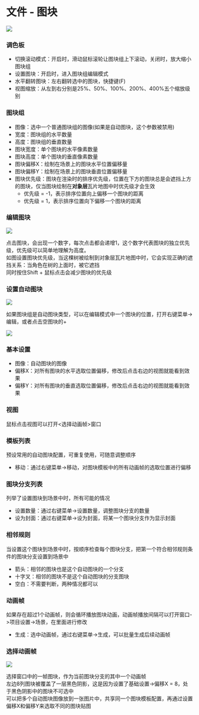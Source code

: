 # 文件 - 图块

![](img/file-tile-1.png)

### 调色板

- 切换滚动模式：开启时，滑动鼠标滚轮让图块组上下滚动，关闭时，放大缩小图块组
- 设置图块：开启时，进入图块组编辑模式
- 水平翻转图块：左右翻转选中的图块，快捷键(F)
- 视图缩放：从左到右分别是25%、50%、100%、200%、400%五个缩放级别

### 图块组

- 图像：选中一个普通图块组的图像(如果是自动图块，这个参数被禁用)
- 宽度：图块组的水平数量
- 高度：图块组的垂直数量
- 图块宽度：单个图块的水平像素数量
- 图块高度：单个图块的垂直像素数量
- 图块偏移X：绘制在场景上的图块水平位置偏移量
- 图块偏移Y：绘制在场景上的图块垂直位置偏移量
- 图块优先级：图块在渲染时的排序优先级，位置在下方的图块总是会遮挡上方的图块，仅当图块绘制在**对象层**瓦片地图中时优先级才会生效
  - 优先级 = -1，表示排序位置向上偏移一个图块的距离
  - 优先级 = 1，表示排序位置向下偏移一个图块的距离

### 编辑图块

![](img/file-tile-2.png)

点击图块，会出现一个数字，每次点击都会递增1，这个数字代表图块的独立优先级，优先级可以简单地理解为高度。  
如图设置图块优先级，当这棵树被绘制到对象层瓦片地图中时，它会实现正确的遮挡关系：当角色在树的上面时，被它遮挡  
同时按住Shift + 鼠标点击会减少图块的优先级

### 设置自动图块

![](img/file-tile-3.png)

如果图块组是自动图块类型，可以在编辑模式中一个图块的位置，打开右键菜单->编辑，或者点击空图块的+

![](img/file-tile-4.png)

### 基本设置

- 图像：自动图块的图像
- 偏移X：对所有图块的水平选取位置偏移，修改后点击右边的视图就能看到效果
- 偏移Y：对所有图块的垂直选取位置偏移，修改后点击右边的视图就能看到效果

### 视图

鼠标点击视图可以打开<选择动画帧>窗口

### 模板列表

预设常用的自动图块配置，可重复使用，可随意调整顺序

- 移动：通过右键菜单->移动，对图块模板中的所有动画帧的选取位置进行偏移

### 图块分支列表

列举了设置图块到场景中时，所有可能的情况

- 设置数量：通过右键菜单->设置数量，调整图块分支的数量
- 设为封面：通过右键菜单->设为封面，将某一个图块分支作为显示封面

### 相邻规则

当设置这个图块到场景中时，按顺序检查每个图块分支，把第一个符合相邻规则条件的图块分支设置到场景中

- 箭头：相邻的图块也是这个自动图块的一个分支
- 十字叉：相邻的图块不是这个自动图块的分支图块
- 空白：不需要判断，两种情况都可以

### 动画帧

如果存在超过1个动画帧，则会循环播放图块动画，动画帧播放间隔可以打开窗口->项目设置->场景，在里面进行修改

- 生成：选中动画帧，通过右键菜单->生成，可以批量生成后续动画帧

### 选择动画帧

![](img/file-tile-5.png)

选择窗口中的一帧图块，作为当前图块分支的其中一个动画帧  
左边8列图块被覆盖了一层黑色阴影，这是因为设置了基础设置->偏移X = 8，处于黑色阴影中的图块不可选中  
可以把多个自动图块图像放到一张图片中，共享同一个图块模板配置，再通过设置偏移X和偏移Y来选取不同的图块贴图
